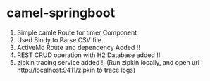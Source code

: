# camel-springboot

1. Simple camle Route for timer Component
2. Used Bindy to Parse CSV file.
3. ActiveMq Route and dependency Added !!
4. REST CRUD operation with H2 Database added !!
5. zipkin tracing service added !!
(Run zipkin locally, and open url :
 http://localhost:9411/zipkin to trace logs)
